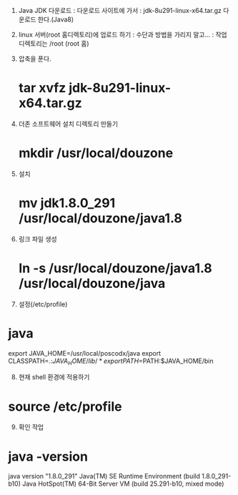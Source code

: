 1. Java JDK 다운로드
   : 다운로드 사이트에 가서 
   : jdk-8u291-linux-x64.tar.gz 다운로드 한다.(Java8)

2. linux 서버(root 홈디렉토리)에 업로드 하기
   : 수단과 방법을 가리지 말고...
   : 작업 디렉토리는 /root (root 홈)

3. 압축을 푼다.
   # tar xvfz jdk-8u291-linux-x64.tar.gz

4. 더존 소프트웨어 설치 디렉토리 만들기
   # mkdir /usr/local/douzone

5. 설치
   # mv jdk1.8.0_291 /usr/local/douzone/java1.8

6. 링크 파일 생성
   # ln -s /usr/local/douzone/java1.8 /usr/local/douzone/java

7. 설정(/etc/profile)

# java
export JAVA_HOME=/usr/local/poscodx/java
export CLASSPATH=.:$JAVA_HOME/lib/*
export PATH=$PATH:$JAVA_HOME/bin

8. 현재 shell 환경에 적용하기
# source /etc/profile

9. 확인 작업
# java -version
java version "1.8.0_291"
Java(TM) SE Runtime Environment (build 1.8.0_291-b10)
Java HotSpot(TM) 64-Bit Server VM (build 25.291-b10, mixed mode)
# 







  
   
